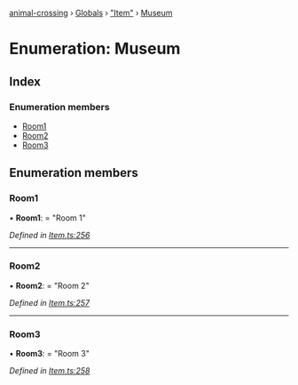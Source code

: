 [animal-crossing](../README.md) › [Globals](../globals.md) › ["Item"](../modules/_item_.md) › [Museum](_item_.museum.md)

# Enumeration: Museum

## Index

### Enumeration members

* [Room1](_item_.museum.md#room1)
* [Room2](_item_.museum.md#room2)
* [Room3](_item_.museum.md#room3)

## Enumeration members

###  Room1

• **Room1**: = "Room 1"

*Defined in [Item.ts:256](https://github.com/Norviah/animal-crossing/blob/3d769dc/module/types/Item.ts#L256)*

___

###  Room2

• **Room2**: = "Room 2"

*Defined in [Item.ts:257](https://github.com/Norviah/animal-crossing/blob/3d769dc/module/types/Item.ts#L257)*

___

###  Room3

• **Room3**: = "Room 3"

*Defined in [Item.ts:258](https://github.com/Norviah/animal-crossing/blob/3d769dc/module/types/Item.ts#L258)*
